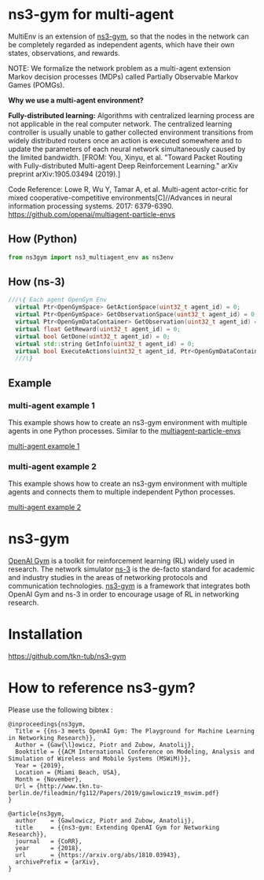 # ns3-gym for multi-agent

MultiEnv is an extension of [ns3-gym](https://github.com/tkn-tub/ns3-gym), so that the nodes in the network can be completely regarded as independent agents, which have their own states, observations, and rewards. 

NOTE: We formalize the network problem as a multi-agent extension Markov decision processes (MDPs) called Partially Observable Markov Games (POMGs).

**Why we use a multi-agent environment?**

**Fully-distributed learning:** Algorithms with centralized learning process are not applicable in the real computer network. The centralized learning controller is usually unable to gather collected environment transitions from widely distributed routers once an action is executed somewhere and to update the parameters of each neural network simultaneously caused by the limited bandwidth. [FROM: You, Xinyu, et al. "Toward Packet Routing with Fully-distributed Multi-agent Deep Reinforcement Learning." arXiv preprint arXiv:1905.03494 (2019).]

Code Reference: Lowe R, Wu Y, Tamar A, et al. Multi-agent actor-critic for mixed cooperative-competitive environments[C]//Advances in neural information processing systems. 2017: 6379-6390. https://github.com/openai/multiagent-particle-envs

## How (Python)
```python
from ns3gym import ns3_multiagent_env as ns3env
```

## How (ns-3)
```C++
///\{ Each agent OpenGym Env 
  virtual Ptr<OpenGymSpace> GetActionSpace(uint32_t agent_id) = 0;
  virtual Ptr<OpenGymSpace> GetObservationSpace(uint32_t agent_id) = 0;
  virtual Ptr<OpenGymDataContainer> GetObservation(uint32_t agent_id) = 0;
  virtual float GetReward(uint32_t agent_id) = 0;
  virtual bool GetDone(uint32_t agent_id) = 0;
  virtual std::string GetInfo(uint32_t agent_id) = 0;
  virtual bool ExecuteActions(uint32_t agent_id, Ptr<OpenGymDataContainer> action) = 0;
  ///\}
```
## Example 
### multi-agent example 1
This example shows how to create an ns3-gym environment with multiple agents in one Python processes. Similar to the 
[multiagent-particle-envs](https://github.com/openai/multiagent-particle-envs)

[multi-agent example 1](https://github.com/zhangmwg/ns3-gym-multiagent/tree/master/examples/multigym)

### multi-agent example 2
This example shows how to create an ns3-gym environment with multiple agents and connects them to multiple independent Python processes.

[multi-agent example 2](https://github.com/zhangmwg/ns3-gym-multiagent/tree/master/examples/multi-agent)

ns3-gym
============

[OpenAI Gym](https://gym.openai.com/) is a toolkit for reinforcement learning (RL) widely used in research. The network simulator [ns-3](https://www.nsnam.org/) is the de-facto standard for academic and industry studies in the areas of networking protocols and communication technologies. [ns3-gym](https://github.com/tkn-tub/ns3-gym) is a framework that integrates both OpenAI Gym and ns-3 in order to encourage usage of RL in networking research.

Installation
============

https://github.com/tkn-tub/ns3-gym

How to reference ns3-gym?
============

Please use the following bibtex :

```
@inproceedings{ns3gym,
  Title = {{ns-3 meets OpenAI Gym: The Playground for Machine Learning in Networking Research}},
  Author = {Gaw{\l}owicz, Piotr and Zubow, Anatolij},
  Booktitle = {{ACM International Conference on Modeling, Analysis and Simulation of Wireless and Mobile Systems (MSWiM)}},
  Year = {2019},
  Location = {Miami Beach, USA},
  Month = {November},
  Url = {http://www.tkn.tu-berlin.de/fileadmin/fg112/Papers/2019/gawlowicz19_mswim.pdf}
}
```

```
@article{ns3gym,
  author    = {Gawlowicz, Piotr and Zubow, Anatolij},
  title     = {{ns3-gym: Extending OpenAI Gym for Networking Research}},
  journal   = {CoRR},
  year      = {2018},
  url       = {https://arxiv.org/abs/1810.03943},
  archivePrefix = {arXiv},
}
```

